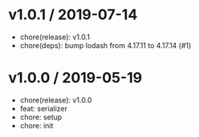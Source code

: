 # v1.0.1 / 2019-07-14

- chore(release): v1.0.1
- chore(deps): bump lodash from 4.17.11 to 4.17.14 (#1)

# v1.0.0 / 2019-05-19

- chore(release): v1.0.0
- feat: serializer
- chore: setup
- chore: init
